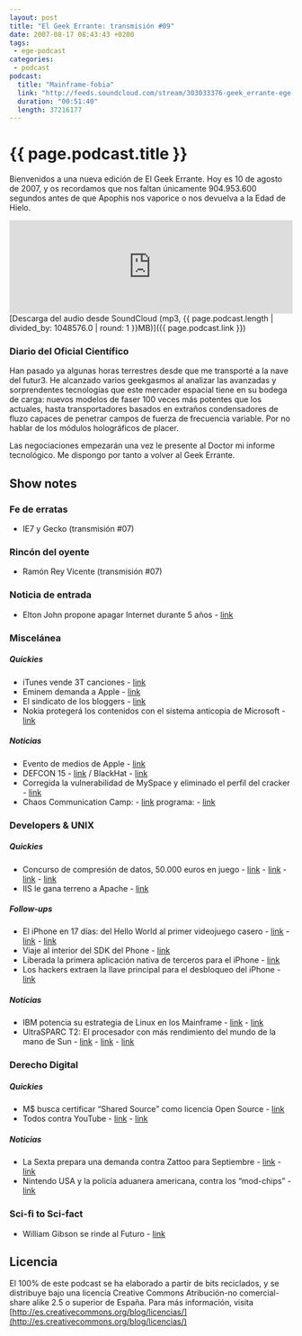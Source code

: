 ```yaml
---
layout: post
title: "El Geek Errante: transmisión #09"
date: 2007-08-17 08:43:43 +0200
tags:
 - ege-podcast
categories:
 - podcast
podcast:
  title: "Mainframe-fobia"
  link: "http://feeds.soundcloud.com/stream/303033376-geek_errante-ege-podcast-ep09.mp3"
  duration: "00:51:40"
  length: 37216177
---
```


# {{ page.podcast.title }}
Bienvenidos a una nueva edición de El Geek Errante. Hoy es 10 de agosto de 2007, y os recordamos que nos faltan únicamente 904.953.600 segundos antes de que Apophis nos vaporice o nos devuelva a la Edad de Hielo.

<iframe width="100%" height="166" scrolling="no" frameborder="no" src="https://w.soundcloud.com/player/?url=https%3A//api.soundcloud.com/tracks/303033376&amp;color=ff5500&amp;auto_play=false&amp;hide_related=false&amp;show_comments=true&amp;show_user=true&amp;show_reposts=false"></iframe>
[Descarga del audio desde SoundCloud (mp3, {{ page.podcast.length | divided_by: 1048576.0 | round: 1 }}MB)]({{ page.podcast.link }})

### Diario del Oficial Científico
Han pasado ya algunas horas terrestres desde que me transporté a la nave del futur3. He alcanzado varios geekgasmos al analizar las avanzadas y sorprendentes tecnologías que este mercader espacial tiene en su bodega de carga: nuevos modelos de faser 100 veces más potentes que los actuales, hasta transportadores basados en extraños condensadores de fluzo capaces de penetrar campos de fuerza de frecuencia variable. Por no hablar de los módulos holográficos de placer.

Las negociaciones empezarán una vez le presente al Doctor mi informe tecnológico. Me dispongo por tanto a volver al Geek Errante.

## Show notes

### Fe de erratas
- IE7 y Gecko (transmisión #07)

### Rincón del oyente
- Ramón Rey Vicente (transmisión #07)

### Noticia de entrada
- Elton John propone apagar Internet durante 5 años - [link](http://www.elmundo.es/elmundo/2007/08/02/rockandblog/1186070710.html)

### Miscelánea

##### Quickies
- iTunes vende 3T canciones - [link](http://www.apple.com/pr/library/2007/07/31iTunes-Store-Tops-Three-Billion-Songs.html)
- Eminem demanda a Apple - [link](http://www.theregister.co.uk/2007/07/31/eminem_sues_apple_again/)
- El sindicato de los bloggers - [link](http://www.nbcnews.com/id/20136904/)
- Nokia protegerá los contenidos con el sistema anticopia de Microsoft - [link](http://tecnologia.elpais.com/tecnologia/2007/08/06/actualidad/1186388881_850215.html)

##### Noticias
- Evento de medios de Apple - [link](http://www.macrumors.com/2007/08/06/live-coverage-of-the-apple-media-event/)
- DEFCON 15 - [link](http://web.archive.org/web/20071030132600/http://www.defcon.org/) / BlackHat - [link](http://web.archive.org/web/20071019015301/http://www.blackhat.com/)
- Corregida la vulnerabilidad de MySpace y eliminado el perfil del cracker - [link](http://web.archive.org/web/20070828071825/http://www.physorg.com/news105591876.html)
- Chaos Communication Camp: - [link](https://events.ccc.de/camp/2007/Intro/) programa: - [link](https://events.ccc.de/camp/2007/Fahrplan/)

### Developers & UNIX

##### Quickies
- Concurso de compresión de datos, 50.000 euros en juego - [link](http://prize.hutter1.net/) - [link](https://en.wikipedia.org/wiki/Hutter_Prize) - [link](http://cs.fit.edu/~mmahoney/compression/#paq8) - [link](https://en.wikipedia.org/wiki/PAQ)
- IIS le gana terreno a Apache - [link](https://news.netcraft.com/archives/2007/10/11/october_2007_web_server_survey.html)

##### Follow-ups
- El iPhone en 17 días: del Hello World al primer videojuego casero - [link](http://es.engadget.com/2007/07/20/hello-world-se-convierte-en-la-primera-aplicacion-de-terceros/) - [link](http://es.engadget.com/2007/08/06/aparece-el-primer-juego-casero-para-el-iphone/) - [link](http://web.archive.org/web/20071011051141/http://community.salesforce.com/sforce/board/message?board.id=mac&message.id=104)
- Viaje al interior del SDK del Phone - [link](https://www.engadget.com/2007/08/03/journeys-inside-the-iphones-sdk/)
- Liberada la primera aplicación nativa de terceros para el iPhone - [link](https://tech.slashdot.org/story/07/08/03/210209/first-third-party-native-iphone-application-released)
- Los hackers extraen la llave principal para el desbloqueo del iPhone - [link](http://gizmodo.com/286102/hackers-extract-main-key-to-iphone-unlocking-freedom-closer-than-ever)

##### Noticias
- IBM potencia su estrategia de Linux en los Mainframe - [link](https://en.wikipedia.org/wiki/Mainframe_computer) - [link](http://www-03.ibm.com/systems/z/os/linux/)
- UltraSPARC T2: El procesador con más rendimiento del mundo de la mano de Sun - [link](http://www.theregister.co.uk/2007/08/06/niagaraii_out_sun/) - [link](http://web.archive.org/web/20071020050729/http://www.sun.com/aboutsun/pr/2007-08/sunflash.20070807.1.xml) - [link](http://web.archive.org/web/20071012125555/http://makezine.com/blog/archive/2007/08/suns_new_sparc_gpld_open.html?CMP=OTC-0D6B48984890)

### Derecho Digital

##### Quickies
- M$ busca certificar “Shared Source” como licencia Open Source - [link](https://news.slashdot.org/story/07/07/29/1829238/microsoft-seeks-open-source-certification)
- Todos contra YouTube - [link](http://web.archive.org/web/20071011151446/http://physorg.com/news105646064.html) - [link](http://tecnologia.elpais.com/tecnologia/2007/08/07/actualidad/1186475280_850215.html)

##### Noticias
- La Sexta prepara una demanda contra Zattoo para Septiembre - [link](http://cincodias.com/cincodias/2007/08/06/empresas/1186407579_850215.html) - [link](http://www.error500.net/cadenas-television-contra-zattoo/)
- Nintendo USA y la policía aduanera americana, contra los “mod-chips” - [link](https://www.engadget.com/2007/08/02/nintendo-teams-up-with-customs-to-crack-down-on-wii-modders/)

### Sci-fi to Sci-fact
- William Gibson se rinde al Futuro - [link](https://slashdot.org/story/07/08/06/1848220/william-gibson-gives-up-on-the-future)

## Licencia
El 100% de este podcast se ha elaborado a partir de bits reciclados, y se distribuye bajo una licencia Creative Commons Atribución-no comercial-share alike 2.5 o superior de España. Para más información, visita [http://es.creativecommons.org/blog/licencias/](http://es.creativecommons.org/blog/licencias/)

